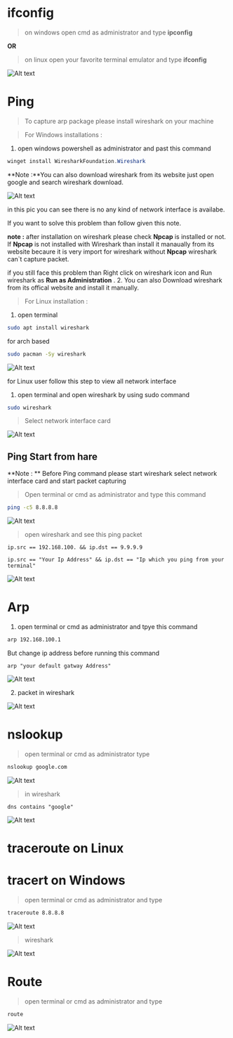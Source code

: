
# ifconfig

> on windows open cmd as administrator and type **ipconfig**

**OR**

> on linux open your favorite terminal emulator and type **ifconfig**

![Alt text](assets/Pasted%20image%2020230108184344.png)


# Ping

> To capture arp package please install wireshark on your machine 

> For Windows installations :

1. open windows powershell as administrator and past this command
```powershell
winget install WiresharkFoundation.Wireshark
```

**Note :**You can also download wireshark from its website just open google and search wireshark download.  

![Alt text](assets/Pasted%20image%2020230108191037.png)

in this pic you can see there is no any kind of network interface is availabe.

If you want to solve this problem than follow given this note.

**note :** after installation on wireshark please check **Npcap** is installed or not. If **Npcap** is not installed with Wireshark than install it manaually from its website becaure it is very import for wireshark without **Npcap** wireshark can`t capture packet.

if you still face this problem than Right click on wireshark icon and Run wireshark as **Run as Administration** .
2. You can also Download wireshark from its offical website and install it manually.

> For Linux installation :

1. open terminal 
```bash
sudo apt install wireshark
```

for arch based 

```bash
sudo pacman -Sy wireshark
```

![Alt text](assets/Pasted%20image%2020230108191319.png)

for Linux user follow this step to view all network interface 
1. open terminal and open wireshark by using sudo command
```bash
sudo wireshark
```



> Select network interface card 

![Alt text](assets/Pasted%20image%2020230108192956.png)

## Ping Start from hare
**Note : **  Before Ping command please start wireshark select network interface card and start packet capturing

> Open terminal or cmd as administrator and type this command 

```bash
ping -c5 8.8.8.8
```

![Alt text](assets/Pasted%20image%2020230108193824.png)

> open wireshark and see this ping packet 

```
ip.src == 192.168.100. && ip.dst == 9.9.9.9
```
```
ip.src == "Your Ip Address" && ip.dst == "Ip which you ping from your terminal"
```

![Alt text](assets/Pasted%20image%2020230108194040.png)

# Arp
1. open terminal or cmd as administrator and tpye this command 

```bash
arp 192.168.100.1
```

But change ip address  before running this command 

```
arp "your default gatway Address"
```

![Alt text](assets/Pasted%20image%2020230108195105.png)

2. packet in wireshark

![Alt text](assets/Pasted%20image%2020230108195732.png)

# nslookup

> open terminal or cmd as administrator type 

```bash
nslookup google.com
```

![Alt text](assets/Pasted%20image%2020230108204213.png)

> in wireshark

```
dns contains "google"
```

![Alt text](assets/Pasted%20image%2020230108204409.png)

# traceroute on Linux
# tracert on Windows


> open terminal or cmd as administrator and type

```bash
traceroute 8.8.8.8
```

![Alt text](assets/Pasted%20image%2020230108205113.png)

> wireshark

![Alt text](assets/Pasted%20image%2020230108210301.png)

# Route

> open terminal or cmd as administrator and type 
```bash
route
```

![Alt text](assets/Pasted%20image%2020230108210537.png)